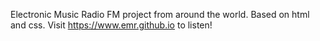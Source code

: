 Electronic Music Radio FM project from around the world.
Based on html and css.
Visit https://www.emr.github.io to listen!
